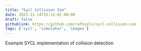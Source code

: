 ```yaml
---
title: "Sycl Collision Sim"
date: 2023-11-14T15:12:02-08:00
draft: false
githublink: https://github.com/rafbiels/sycl-collision-sim
tags: ['sycl', 'simulator', 'images']
---
```


Example SYCL implementation of collision detection
